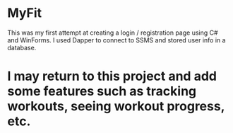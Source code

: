 # MyFit
This was my first attempt at creating a login / registration page using C# and WinForms. I used Dapper to connect to SSMS and stored user info in a database.


# I may return to this project and add some features such as tracking workouts, seeing workout progress, etc.
